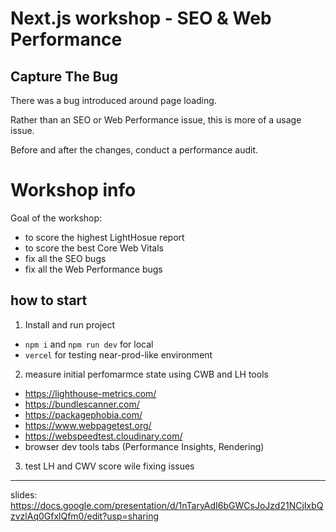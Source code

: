 # Next.js workshop - SEO & Web Performance

## Capture The Bug

There was a bug introduced around page loading.

Rather than an SEO or Web Performance issue, this is more of a usage issue.

Before and after the changes, conduct a performance audit.

# Workshop info

Goal of the workshop:

- to score the highest LightHosue report
- to score the best Core Web Vitals
- fix all the SEO bugs
- fix all the Web Performance bugs

## how to start

1.  Install and run project

- `npm i` and `npm run dev` for local
- `vercel` for testing near-prod-like environment

2.  measure initial perfomarmce state using CWB and LH tools

- https://lighthouse-metrics.com/
- https://bundlescanner.com/
- https://packagephobia.com/
- https://www.webpagetest.org/
- https://webspeedtest.cloudinary.com/
- browser dev tools tabs (Performance Insights, Rendering)

3.  test LH and CWV score wile fixing issues

---

slides: https://docs.google.com/presentation/d/1nTaryAdI6bGWCsJoJzd21NCjIxbQzvzlAq0GfxlQfm0/edit?usp=sharing
